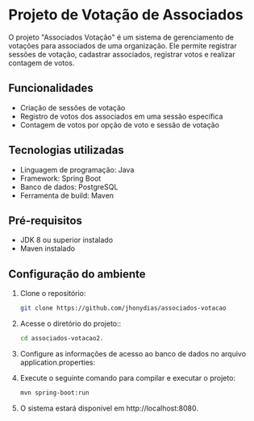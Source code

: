 # Projeto de Votação de Associados

O projeto "Associados Votação" é um sistema de gerenciamento de votações para associados de uma organização. Ele permite registrar sessões de votação, cadastrar associados, registrar votos e realizar contagem de votos.

## Funcionalidades

- Criação de sessões de votação
- Registro de votos dos associados em uma sessão específica
- Contagem de votos por opção de voto e sessão de votação

## Tecnologias utilizadas

- Linguagem de programação: Java
- Framework: Spring Boot
- Banco de dados: PostgreSQL
- Ferramenta de build: Maven

## Pré-requisitos

- JDK 8 ou superior instalado
- Maven instalado

## Configuração do ambiente

1. Clone o repositório:

   ```bash
   git clone https://github.com/jhonydias/associados-votacao
2. Acesse o diretório do projeto::

   ```bash
   cd associados-votacao2. 
   
3. Configure as informações de acesso ao banco de dados no arquivo application.properties:
4. Execute o seguinte comando para compilar e executar o projeto:

   ```bash
   mvn spring-boot:run
5. O sistema estará disponível em http://localhost:8080.
